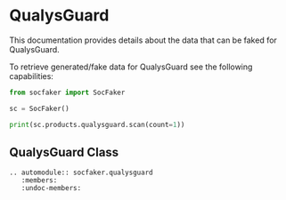 # QualysGuard

This documentation provides details about the data that can be faked for QualysGuard.

To retrieve generated/fake data for QualysGuard see the following capabilities:


```python
from socfaker import SocFaker

sc = SocFaker()

print(sc.products.qualysguard.scan(count=1))
```

## QualysGuard Class

```eval_rst
.. automodule:: socfaker.qualysguard
   :members:
   :undoc-members:
```